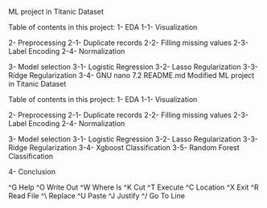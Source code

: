 ML project in Titanic Dataset

Table of contents in this project:
1- EDA
1-1- Visualization

2- Preprocessing
2-1- Duplicate records
2-2- Filling missing values
2-3- Label Encoding
2-4- Normalization

3- Model selection
3-1- Logistic Regression
3-2- Lasso Regularization
3-3- Ridge Regularization
3-4-   GNU nano 7.2                       README.md                        Modified
ML project in Titanic Dataset

Table of contents in this project:
1- EDA
1-1- Visualization

2- Preprocessing
2-1- Duplicate records
2-2- Filling missing values
2-3- Label Encoding
2-4- Normalization

3- Model selection
3-1- Logistic Regression
3-2- Lasso Regularization
3-3- Ridge Regularization
3-4- Xgboost Classification
3-5- Random Forest Classification

4- Conclusion




^G Help      ^O Write Out ^W Where Is  ^K Cut       ^T Execute   ^C Location
^X Exit      ^R Read File ^\ Replace   ^U Paste     ^J Justify   ^/ Go To Line

